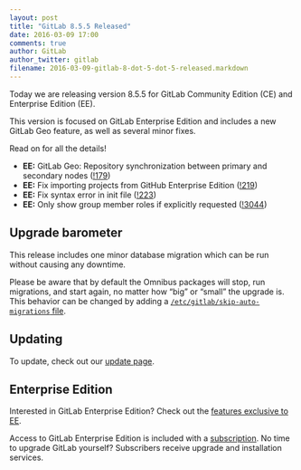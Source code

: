 ```yaml
---
layout: post
title: "GitLab 8.5.5 Released"
date: 2016-03-09 17:00
comments: true
author: GitLab
author_twitter: gitlab
filename: 2016-03-09-gitlab-8-dot-5-dot-5-released.markdown
---
```


Today we are releasing version 8.5.5 for GitLab Community Edition (CE) and
Enterprise Edition (EE).

This version is focused on GitLab Enterprise Edition and includes a new GitLab
Geo feature, as well as several minor fixes.

Read on for all the details!

<!-- more -->

- **EE:** GitLab Geo: Repository synchronization between primary and secondary nodes ([!179])
- **EE:** Fix importing projects from GitHub Enterprise Edition ([!219])
- **EE:** Fix syntax error in init file ([!223])
- **EE:** Only show group member roles if explicitly requested ([!3044])

[!179]: https://gitlab.com/gitlab-org/gitlab-ee/merge_requests/179
[!219]: https://gitlab.com/gitlab-org/gitlab-ee/merge_requests/219
[!223]: https://gitlab.com/gitlab-org/gitlab-ee/merge_requests/223
[!3044]: https://gitlab.com/gitlab-org/gitlab-ce/merge_requests/3044

## Upgrade barometer

This release includes one minor database migration which can be run without
causing any downtime.

Please be aware that by default the Omnibus packages will stop, run migrations,
and start again, no matter how “big” or “small” the upgrade is. This behavior
can be changed by adding a [`/etc/gitlab/skip-auto-migrations`
file](http://doc.gitlab.com/omnibus/update/README.html).

## Updating

To update, check out our [update page](https://about.gitlab.com/update).

## Enterprise Edition

Interested in GitLab Enterprise Edition? Check out the [features exclusive to
EE](https://about.gitlab.com/features/#enterprise).

Access to GitLab Enterprise Edition is included with a [subscription](https://about.gitlab.com/pricing/).
No time to upgrade GitLab yourself? Subscribers receive upgrade and installation
services.
